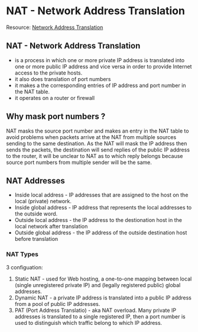 # NAT - Network Address Translation

Resource: [Network Address Translation](https://www.geeksforgeeks.org/network-address-translation-nat/)

## NAT - Network Address Translation 

- is a process in which one or more private IP address is translated into one or more public IP address and vice versa in order to provide Internet access to the private hosts.
- it also does translation of port numbers
- it makes a the corresponding entries of IP address and port number in the NAT table.
- it operates on a router or firewall

## Why mask port numbers ?   

NAT masks the source port number and makes an entry in the NAT table to avoid problems when packets arrive at the NAT from multiple sources sending to the same destination. As the NAT will mask the IP address then sends the packets, the destination will send replies of the public IP address to the router, it will be unclear to NAT as to which reply belongs because source port numbers from multiple sender will be the same. 

## NAT Addresses

- Inside local address - IP addresses that are assigned to the host on the local (private) network.
- Inside global address - IP address that represents the local addresses to the outside word. 
- Outside local address - the IP address to the destionation host in the local network after translation
- Outside global address - the IP address of the outside destination host before translation

### NAT Types

3 configuation:
 1. Static NAT - used for Web hosting, a one-to-one mapping between local (single unregistered private IP) and (legally registered public) global addresses. 
 2. Dynamic NAT - a private IP address is translated into a public IP address from a pool of public IP addresses. 
 3. PAT (Port Address Translatio) - aka NAT overload. Many private IP addresses is translated to a single registered IP, then a port number is used to distinguish which traffic belong to which IP address.

